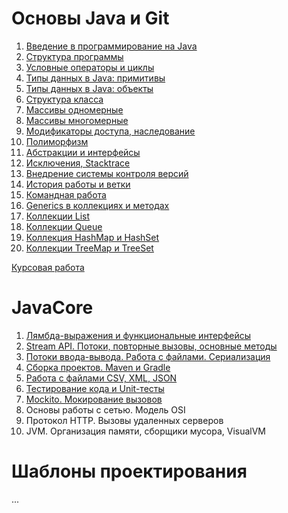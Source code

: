 # Основы Java и Git

1. [Введение в программирование на Java](./INTRO.md)
1. [Структура программы](./STRUCTURE.md)
1. [Условные операторы и циклы](./COND.md)
1. [Типы данных в Java: примитивы](./PRIM.md)
1. [Типы данных в Java: объекты](./OBJECTS.md)
1. [Структура класса](./CLASSES.md)
1. [Массивы одномерные](./ARR1D.md)
1. [Массивы многомерные](./ARR2D.md)
1. [Модификаторы доступа, наследование](./INH.md)
1. [Полиморфизм](./POLY.md)
1. [Абстракции и интерфейсы](./ABST.md)
1. [Исключения, Stacktrace](./EXC.md)
1. [Внедрение системы контроля версий](./GIT_INTRO.md)
1. [История работы и ветки](./GIT_HISTORY.md)
1. [Командная работа](./GIT_TEAM.md)
1. [Generics в коллекциях и методах](./GENERICS.md)
1. [Коллекции List](./LIST.md)
1. [Коллекции Queue](./QUEUE.md)
1. [Коллекция HashMap и HashSet](./HASH.md)
1. [Коллекции TreeMap и TreeSet](./TREE.md)

[Курсовая работа](https://github.com/netology-code/java-diplom)

# JavaCore
1. [Лямбда-выражения и функциональные интерфейсы](./C_LAMBDA.md)
1. [Stream API. Потоки, повторные вызовы, основные методы](./C_Stream.md)
1. [Потоки ввода-вывода. Работа с файлами. Сериализация](./SERIAL.md)
1. [Сборка проектов. Maven и Gradle](./MAVGRADLE.md)
1. [Работа с файлами CSV, XML, JSON](./XMLJSON.md)
1. [Тестирование кода и Unit-тесты](./JTEST.md)
1. [Mockito. Мокирование вызовов](./MOCKITO.md)
1. Основы работы с сетью. Модель OSI
1. Протокол HTTP. Вызовы удаленных серверов
1. JVM. Организация памяти, сборщики мусора, VisualVM

# Шаблоны проектирования
...
